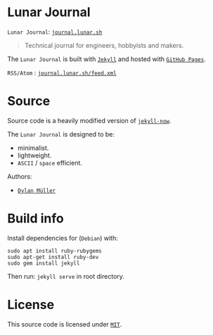 # Lunar Journal

`Lunar Journal`: [`journal.lunar.sh`](https://journal.lunar.sh)

> Technical journal for engineers, hobbyists and makers.

The `Lunar Journal` is built with [`Jekyll`](https://jekyllrb.com/) and hosted with [`GitHub Pages`](https://pages.github.com/).

`RSS/Atom` : [`journal.lunar.sh/feed.xml`](https://journal.lunar.sh/feed.xml)

# Source

Source code is a heavily modified version of [`jekyll-now`](https://github.com/barryclark/jekyll-now). <br>

The `Lunar Journal` is designed to be:
- minimalist.
- lightweight.
- `ASCII` / `space` efficient.

Authors:<br>
- [`Dylan Müller`](https://linkedin.com/in/dylanmuller)

# Build info

Install dependencies for (`Debian`) with:

```
sudo apt install ruby-rubygems
sudo apt-get install ruby-dev
sudo gem install jekyll
``````

Then run: `jekyll serve` in root directory.

# License

This source code is licensed under [`MIT`](https://opensource.org/license/mit/).
